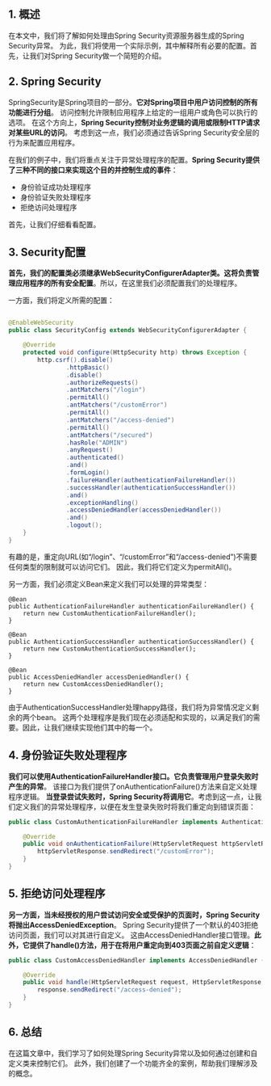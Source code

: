 ## 1. 概述

在本文中，我们将了解如何处理由Spring Security资源服务器生成的Spring Security异常。
为此，我们将使用一个实际示例，其中解释所有必要的配置。首先，让我们对Spring Security做一个简短的介绍。

## 2. Spring Security

SpringSecurity是Spring项目的一部分。**它对Spring项目中用户访问控制的所有功能进行分组**。
访问控制允许限制应用程序上给定的一组用户或角色可以执行的选项。
在这个方向上，**Spring Security控制对业务逻辑的调用或限制HTTP请求对某些URL的访问**。
考虑到这一点，我们必须通过告诉Spring Security安全层的行为来配置应用程序。

在我们的例子中，我们将重点关注于异常处理程序的配置。**Spring Security提供了三种不同的接口来实现这个目的并控制生成的事件**：

+ 身份验证成功处理程序
+ 身份验证失败处理程序
+ 拒绝访问处理程序

首先，让我们仔细看看配置。

## 3. Security配置

**首先，我们的配置类必须继承WebSecurityConfigurerAdapter类。这将负责管理应用程序的所有安全配置**。所以，在这里我们必须配置我们的处理程序。

一方面，我们将定义所需的配置：

```java

@EnableWebSecurity
public class SecurityConfig extends WebSecurityConfigurerAdapter {

    @Override
    protected void configure(HttpSecurity http) throws Exception {
        http.csrf().disable()
                .httpBasic()
                .disable()
                .authorizeRequests()
                .antMatchers("/login")
                .permitAll()
                .antMatchers("/customError")
                .permitAll()
                .antMatchers("/access-denied")
                .permitAll()
                .antMatchers("/secured")
                .hasRole("ADMIN")
                .anyRequest()
                .authenticated()
                .and()
                .formLogin()
                .failureHandler(authenticationFailureHandler())
                .successHandler(authenticationSuccessHandler())
                .and()
                .exceptionHandling()
                .accessDeniedHandler(accessDeniedHandler())
                .and()
                .logout();
    }
}
```

有趣的是，重定向URL(如“/login”、“/customError”和“/access-denied”)不需要任何类型的限制就可以访问它们。
因此，我们将它们定义为permitAll()。

另一方面，我们必须定义Bean来定义我们可以处理的异常类型：

```text
@Bean
public AuthenticationFailureHandler authenticationFailureHandler() {
    return new CustomAuthenticationFailureHandler();
} 

@Bean
public AuthenticationSuccessHandler authenticationSuccessHandler() {
    return new CustomAuthenticationSuccessHandler();
}

@Bean
public AccessDeniedHandler accessDeniedHandler() {
    return new CustomAccessDeniedHandler();
}
```

由于AuthenticationSuccessHandler处理happy路径，我们将为异常情况定义剩余的两个bean。
这两个处理程序是我们现在必须适配和实现的，以满足我们的需要。因此，让我们继续实现他们其中的每一个。

## 4. 身份验证失败处理程序

**我们可以使用AuthenticationFailureHandler接口。它负责管理用户登录失败时产生的异常**。
该接口为我们提供了onAuthenticationFailure()方法来自定义处理程序逻辑。
**当登录尝试失败时，Spring Security将调用它**。考虑到这一点，让我们定义我们的异常处理程序，以便在发生登录失败时将我们重定向到错误页面：

```java
public class CustomAuthenticationFailureHandler implements AuthenticationFailureHandler {

    @Override
    public void onAuthenticationFailure(HttpServletRequest httpServletRequest, HttpServletResponse httpServletResponse, AuthenticationException e) throws IOException {
        httpServletResponse.sendRedirect("/customError");
    }
}
```

## 5. 拒绝访问处理程序

**另一方面，当未经授权的用户尝试访问安全或受保护的页面时，Spring Security将抛出AccessDeniedException**。
Spring Security提供了一个默认的403拒绝访问页面，我们可以对其进行自定义。
这由AccessDeniedHandler接口管理。**此外，它提供了handle()方法，用于在将用户重定向到403页面之前自定义逻辑**：

```java
public class CustomAccessDeniedHandler implements AccessDeniedHandler {

    @Override
    public void handle(HttpServletRequest request, HttpServletResponse response, AccessDeniedException exc) throws IOException {
        response.sendRedirect("/access-denied");
    }
}
```

## 6. 总结

在这篇文章中，我们学习了如何处理Spring Security异常以及如何通过创建和自定义类来控制它们。
此外，我们创建了一个功能齐全的案例，帮助我们理解涉及的概念。